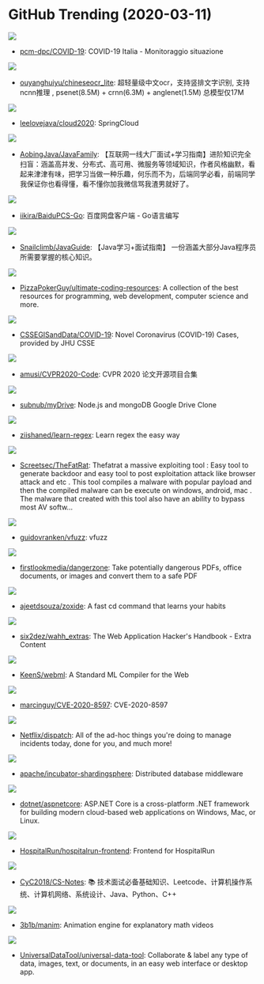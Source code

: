 # GitHub Trending (2020-03-11)

![](https://img.shields.io/badge/none-New%20273-green?style=flat-square&logo=appveyor)
- [pcm-dpc/COVID-19](https://github.com/pcm-dpc/COVID-19): COVID-19 Italia - Monitoraggio situazione

![](https://img.shields.io/badge/C%2B%2B-New%20240-green?style=flat-square&logo=appveyor)
- [ouyanghuiyu/chineseocr_lite](https://github.com/ouyanghuiyu/chineseocr_lite): 超轻量级中文ocr，支持竖排文字识别, 支持ncnn推理 , psenet(8.5M) + crnn(6.3M) + anglenet(1.5M) 总模型仅17M

![](https://img.shields.io/badge/Java-New%2033-green?style=flat-square&logo=appveyor)
- [leelovejava/cloud2020](https://github.com/leelovejava/cloud2020): SpringCloud

![](https://img.shields.io/badge/none-New%20175-green?style=flat-square&logo=appveyor)
- [AobingJava/JavaFamily](https://github.com/AobingJava/JavaFamily): 【互联网一线大厂面试+学习指南】进阶知识完全扫盲：涵盖高并发、分布式、高可用、微服务等领域知识，作者风格幽默，看起来津津有味，把学习当做一种乐趣，何乐而不为，后端同学必看，前端同学我保证你也看得懂，看不懂你加我微信骂我渣男就好了。

![](https://img.shields.io/badge/Go-New%20112-green?style=flat-square&logo=appveyor)
- [iikira/BaiduPCS-Go](https://github.com/iikira/BaiduPCS-Go): 百度网盘客户端 - Go语言编写

![](https://img.shields.io/badge/Java-New%20267-green?style=flat-square&logo=appveyor)
- [Snailclimb/JavaGuide](https://github.com/Snailclimb/JavaGuide): 【Java学习+面试指南】 一份涵盖大部分Java程序员所需要掌握的核心知识。

![](https://img.shields.io/badge/none-New%20372-green?style=flat-square&logo=appveyor)
- [PizzaPokerGuy/ultimate-coding-resources](https://github.com/PizzaPokerGuy/ultimate-coding-resources): A collection of the best resources for programming, web development, computer science and more.

![](https://img.shields.io/badge/none-New%20727-green?style=flat-square&logo=appveyor)
- [CSSEGISandData/COVID-19](https://github.com/CSSEGISandData/COVID-19): Novel Coronavirus (COVID-19) Cases, provided by JHU CSSE

![](https://img.shields.io/badge/none-New%20133-green?style=flat-square&logo=appveyor)
- [amusi/CVPR2020-Code](https://github.com/amusi/CVPR2020-Code): CVPR 2020 论文开源项目合集

![](https://img.shields.io/badge/JavaScript-New%20186-green?style=flat-square&logo=appveyor)
- [subnub/myDrive](https://github.com/subnub/myDrive): Node.js and mongoDB Google Drive Clone

![](https://img.shields.io/badge/none-New%20158-green?style=flat-square&logo=appveyor)
- [ziishaned/learn-regex](https://github.com/ziishaned/learn-regex): Learn regex the easy way

![](https://img.shields.io/badge/C-New%2098-green?style=flat-square&logo=appveyor)
- [Screetsec/TheFatRat](https://github.com/Screetsec/TheFatRat): Thefatrat a massive exploiting tool : Easy tool to generate backdoor and easy tool to post exploitation attack like browser attack and etc . This tool compiles a malware with popular payload and then the compiled malware can be execute on windows, android, mac . The malware that created with this tool also have an ability to bypass most AV softw…

![](https://img.shields.io/badge/C%2B%2B-New%2044-green?style=flat-square&logo=appveyor)
- [guidovranken/vfuzz](https://github.com/guidovranken/vfuzz): vfuzz

![](https://img.shields.io/badge/Python-New%20131-green?style=flat-square&logo=appveyor)
- [firstlookmedia/dangerzone](https://github.com/firstlookmedia/dangerzone): Take potentially dangerous PDFs, office documents, or images and convert them to a safe PDF

![](https://img.shields.io/badge/Rust-New%2094-green?style=flat-square&logo=appveyor)
- [ajeetdsouza/zoxide](https://github.com/ajeetdsouza/zoxide): A fast cd command that learns your habits

![](https://img.shields.io/badge/Java-New%2082-green?style=flat-square&logo=appveyor)
- [six2dez/wahh_extras](https://github.com/six2dez/wahh_extras): The Web Application Hacker's Handbook - Extra Content

![](https://img.shields.io/badge/Rust-New%2037-green?style=flat-square&logo=appveyor)
- [KeenS/webml](https://github.com/KeenS/webml): A Standard ML Compiler for the Web

![](https://img.shields.io/badge/Python-New%2010-green?style=flat-square&logo=appveyor)
- [marcinguy/CVE-2020-8597](https://github.com/marcinguy/CVE-2020-8597): CVE-2020-8597

![](https://img.shields.io/badge/Python-New%2072-green?style=flat-square&logo=appveyor)
- [Netflix/dispatch](https://github.com/Netflix/dispatch): All of the ad-hoc things you're doing to manage incidents today, done for you, and much more!

![](https://img.shields.io/badge/Java-New%2019-green?style=flat-square&logo=appveyor)
- [apache/incubator-shardingsphere](https://github.com/apache/incubator-shardingsphere): Distributed database middleware

![](https://img.shields.io/badge/C%23-New%2038-green?style=flat-square&logo=appveyor)
- [dotnet/aspnetcore](https://github.com/dotnet/aspnetcore): ASP.NET Core is a cross-platform .NET framework for building modern cloud-based web applications on Windows, Mac, or Linux.

![](https://img.shields.io/badge/TypeScript-New%2035-green?style=flat-square&logo=appveyor)
- [HospitalRun/hospitalrun-frontend](https://github.com/HospitalRun/hospitalrun-frontend): Frontend for HospitalRun

![](https://img.shields.io/badge/Java-New%20314-green?style=flat-square&logo=appveyor)
- [CyC2018/CS-Notes](https://github.com/CyC2018/CS-Notes): 📚 技术面试必备基础知识、Leetcode、计算机操作系统、计算机网络、系统设计、Java、Python、C++

![](https://img.shields.io/badge/Python-New%2087-green?style=flat-square&logo=appveyor)
- [3b1b/manim](https://github.com/3b1b/manim): Animation engine for explanatory math videos

![](https://img.shields.io/badge/JavaScript-New%2054-green?style=flat-square&logo=appveyor)
- [UniversalDataTool/universal-data-tool](https://github.com/UniversalDataTool/universal-data-tool): Collaborate & label any type of data, images, text, or documents, in an easy web interface or desktop app.

